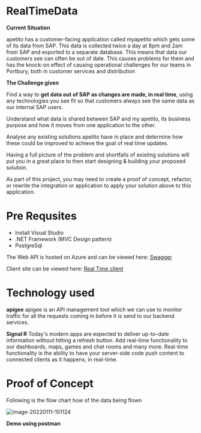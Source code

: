 # **RealTimeData**

**Current Situation** 

apetito has a customer-facing application called myapetito which gets some of its data from SAP. This data is collected twice a day at 8pm and 2am from SAP and exported to a separate database. This means that data our customers see can often be out of date. This causes problems for them and has the knock-on effect of causing operational challenges for our teams in Portbury, both in customer services and distribution 

 

**The Challenge given**  

Find a way to **get data out of SAP as changes are made, in real time**, using any technologies you see fit so that customers always see the same data as our internal SAP users. 

Understand what data is shared between SAP and my apetito, its business purpose and how it moves from one application to the other.  

Analyse any existing solutions apetito have in place and determine how these could be improved to achieve the goal of real time updates.  

Having a full picture of the problem and shortfalls of existing solutions will put you in a great place to then start designing & building your proposed solution.  

As part of this project, you may need to create a proof of concept, refactor, or rewrite the integration or application to apply your solution above to this application.  


# **Pre Requsites**
- Install Visual Studio
- .NET Framework (MVC Design pattern)
- PostgreSql


The Web API is hosted on Azure and can be viewed here: [Swagger](https://realtimedata.azurewebsites.net/index.html)

Client site can be viewed here: [Real Time client](https://waleedclient.azurewebsites.nethttps://waleedclient.azurewebsites.net)


# **Technology used**

**apigee**
apigee is an API management tool which we can use to monitor traffic for all the requests coming in before it is send to our backend services. 

**Signal R**
Today's modern apps are expected to deliver up-to-date information without hitting a refresh button. Add real-time functionality to our dashboards, maps, games and chat rooms and many more.
Real-time functionality is the ability to have your server-side code push content to connected clients as it happens, in real-time.


# **Proof of Concept**

Following is the flow chart how of the data being flown

![image-20220111-151124](https://user-images.githubusercontent.com/76840465/179399239-0f86dbb4-b942-4b01-a0a4-925030aabe7d.png)


**Demo using postman**









